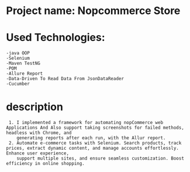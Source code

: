 # Project name: Nopcommerce Store

  # Used Technologies:
    -java OOP
    -Selenium 
    -Maven TestNG 
    -POM 
    -Allure Report
    -Data-Driven To Read Data From JsonDataReader 
    -Cucumber
  # description
     1. I implemented a framework for automating nopCommerce web Applications And Also support taking screenshots for failed methods, headless with Chrome, and 
        generating reports after each run, with the Allur report.
     2. Automate e-commerce tasks with Selenium. Search products, track prices, extract dynamic content, and manage accounts effortlessly. Enhance user experience,     
        support multiple sites, and ensure seamless customization. Boost efficiency in online shopping.
